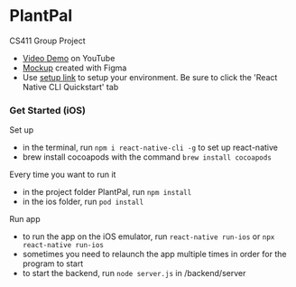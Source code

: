 # PlantPal

CS411 Group Project

* [Video Demo](https://youtu.be/u9UIUmF2chI?si=0ZUyUTrE0FqJo742) on YouTube
* [Mockup](https://www.figma.com/file/DJW5U2bwGkPzGSnr5CLgtN/PlantPal?node-id=0%3A1) created with Figma 
* Use [setup link](https://reactnative.dev/docs/environment-setup) to setup your environment. Be sure to click the 'React Native CLI Quickstart' tab


### Get Started (iOS)

Set up 
* in the terminal, run ```npm i react-native-cli -g``` to set up react-native
* brew install cocoapods with the command ```brew install cocoapods```

Every time you want to run it 
* in the project folder PlantPal, run ```npm install```
* in the ios folder, run ```pod install```

Run app
* to run the app on the iOS emulator, run ```react-native run-ios``` or ```npx react-native run-ios```
* sometimes you need to relaunch the app multiple times in order for the program to start
* to start the backend, run ```node server.js``` in /backend/server
